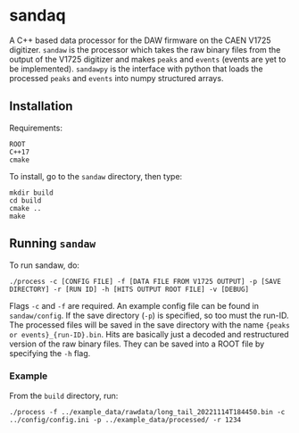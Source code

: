 # sandaq
A C++ based data processor for the DAW firmware on the CAEN V1725 digitizer.
`sandaw` is the processor which takes the raw binary files from the output of the V1725 digitizer and makes `peaks` and `events` (events are yet to be implemented). `sandawpy` is the interface with python that loads the processed `peaks` and `events` into numpy structured arrays.

## Installation
Requirements:
```
ROOT
C++17
cmake
```

To install, go to the `sandaw` directory, then type:
```
mkdir build
cd build
cmake ..
make
```

## Running `sandaw`

To run sandaw, do:

`./process -c [CONFIG FILE] -f [DATA FILE FROM V1725 OUTPUT] -p [SAVE DIRECTORY] -r [RUN ID] -h [HITS OUTPUT ROOT FILE] -v [DEBUG]`

Flags `-c` and `-f` are required. An example config file can be found in `sandaw/config`. If the save directory (`-p`) is specified, so too must the run-ID. The processed files will be saved in the save directory with the name `{peaks or events}_{run-ID}.bin`. Hits are basically just a decoded and restructured version of the raw binary files. They can be saved into a ROOT file by specifying the `-h` flag.

### Example
From the `build` directory, run:

`./process -f ../example_data/rawdata/long_tail_20221114T184450.bin -c ../config/config.ini -p ../example_data/processed/ -r 1234`
